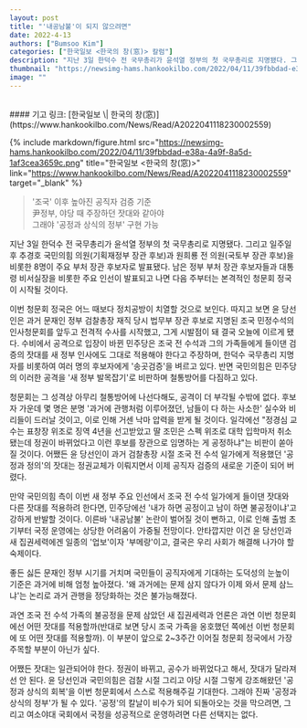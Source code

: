 ```yaml
---
layout: post
title: "'내공남불'이 되지 않으려면"
date: 2022-4-13
authors: ["Bumsoo Kim"]
categories: ["한국일보 <한국의 창(窓)> 칼럼"]
description: "지난 3일 한덕수 전 국무총리가 윤석열 정부의 첫 국무총리로 지명됐다. 그리고 일주일 후 추경호 국민의힘 의원(기획재정부 장관 후보)과 원희룡 전 의원(국토부 장관 후보)을 비롯한 8명이 주요 부처 장관 후보자로 발표됐다."
thumbnail: "https://newsimg-hams.hankookilbo.com/2022/04/11/39fbbdad-e38a-4a9f-8a5d-1af3cea3659c.png"
image: ""
---
```


<br>
#### 기고 링크: [한국일보 \| 한국의 창(窓)](https://www.hankookilbo.com/News/Read/A2022041118230002559)

{% include markdown/figure.html src="https://newsimg-hams.hankookilbo.com/2022/04/11/39fbbdad-e38a-4a9f-8a5d-1af3cea3659c.png" title="한국일보 <한국의 창(窓)>" link="https://www.hankookilbo.com/News/Read/A2022041118230002559" target="_blank" %}

> '조국' 이후 높아진 공직자 검증 기준 <br> 尹정부, 야당 때 주장하던 잣대와 같아야 <br> 그래야 '공정과 상식의 정부' 구현 가능

지난 3일 한덕수 전 국무총리가 윤석열 정부의 첫 국무총리로 지명됐다. 그리고 일주일 후 추경호 국민의힘 의원(기획재정부 장관 후보)과 원희룡 전 의원(국토부 장관 후보)을 비롯한 8명이 주요 부처 장관 후보자로 발표됐다. 남은 정부 부처 장관 후보자들과 대통령 비서실장을 비롯한 주요 인선이 발표되고 나면 다음 주부터는 본격적인 청문회 정국이 시작될 것이다.

이번 청문회 정국은 어느 때보다 정치공방이 치열할 것으로 보인다. 따지고 보면 윤 당선인은 과거 문재인 정부 검찰총장 재직 당시 법무부 장관 후보로 지명된 조국 민정수석의 인사청문회를 앞두고 전격적 수사를 시작했고, 그게 시발점이 돼 결국 오늘에 이르게 됐다. 수비에서 공격으로 입장이 바뀐 민주당은 조국 전 수석과 그의 가족들에게 들이댄 검증의 잣대를 새 정부 인사에도 그대로 적용해야 한다고 주장하며, 한덕수 국무총리 지명자를 비롯하여 여러 명의 후보자에게 '송곳검증'을 벼르고 있다. 반면 국민의힘은 민주당의 이러한 공격을 '새 정부 발목잡기'로 비판하며 철통방어를 다짐하고 있다.

청문회는 그 성격상 아무리 철통방어에 나선다해도, 공격이 더 부각될 수밖에 없다. 후보자 가운데 몇 명은 분명 '과거에 관행처럼 이루어졌던, 남들이 다 하는 사소한' 실수와 비리들이 드러날 것이고, 이로 인해 거센 낙마 압력을 받게 될 것이다. 일각에선 "정경심 교수는 표창장 위조로 징역 4년을 선고받았고 딸 조민은 스펙 위조로 대학 입학마저 취소됐는데 정권이 바뀌었다고 이런 후보를 장관으로 임명하는 게 공정하냐"는 비판이 쏟아질 것이다. 어쨌든 윤 당선인이 과거 검찰총장 시절 조국 전 수석 일가에게 적용했던 '공정과 정의'의 잣대는 정권교체가 이뤄지면서 이제 공직자 검증의 새로운 기준이 되어 버렸다.

만약 국민의힘 측이 이번 새 정부 주요 인선에서 조국 전 수석 일가에게 들이댄 잣대와 다른 잣대를 적용하려 한다면, 민주당에선 '내가 하면 공정이고 남이 하면 불공정이냐'고 강하게 반발할 것이다. 이른바 '내공남불' 논란이 벌어질 것이 뻔하고, 이로 인해 출범 초기부터 국정 운영에는 상당한 어려움이 가중될 전망이다. 안타깝지만 이건 윤 당선인과 새 집권세력에겐 일종의 '업보'이자 '부메랑'이고, 결국은 우리 사회가 해결해 나가야 할 숙제이다.

좋든 싫든 문재인 정부 시기를 거치며 국민들이 공직자에게 기대하는 도덕성의 눈높이 기준은 과거에 비해 엄청 높아졌다. '왜 과거에는 문제 삼지 않다가 이제 와서 문제 삼느냐'는 논리로 과거 관행을 정당화하는 것은 불가능해졌다.

과연 조국 전 수석 가족의 불공정을 문제 삼았던 새 집권세력과 언론은 과연 이번 청문회에선 어떤 잣대를 적용할까(반대로 보면 당시 조국 가족을 옹호했던 쪽에선 이번 청문회에 또 어떤 잣대를 적용할까). 이 부분이 앞으로 2~3주간 이어질 청문회 정국에서 가장 주목할 부분이 아닌가 싶다.

어쨌든 잣대는 일관되어야 한다. 정권이 바뀌고, 공수가 바뀌었다고 해서, 잣대가 달라져선 안 된다. 윤 당선인과 국민의힘은 검찰 시절 그리고 야당 시절 그렇게 강조해왔던 '공정과 상식의 회복'을 이번 청문회에서 스스로 적용해주길 기대한다. 그래야 진짜 '공정과 상식의 정부'가 될 수 있다. '공정'의 칼날이 비수가 되어 되돌아오는 것을 막으려면, 그리고 여소야대 국회에서 국정을 성공적으로 운영하려면 다른 선택지는 없다.

<br>
